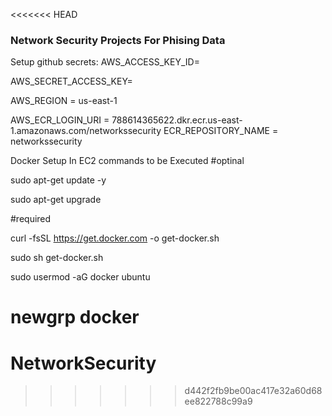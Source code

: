 <<<<<<< HEAD
### Network Security Projects For Phising Data

Setup github secrets:
AWS_ACCESS_KEY_ID=

AWS_SECRET_ACCESS_KEY=

AWS_REGION = us-east-1

AWS_ECR_LOGIN_URI = 788614365622.dkr.ecr.us-east-1.amazonaws.com/networkssecurity
ECR_REPOSITORY_NAME = networkssecurity


Docker Setup In EC2 commands to be Executed
#optinal

sudo apt-get update -y

sudo apt-get upgrade

#required

curl -fsSL https://get.docker.com -o get-docker.sh

sudo sh get-docker.sh

sudo usermod -aG docker ubuntu

newgrp docker
=======
# NetworkSecurity
>>>>>>> d442f2fb9be00ac417e32a60d68ee822788c99a9

